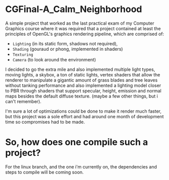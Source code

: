 # CGFinal-A_Calm_Neighborhood

A simple project that worked as the last practical exam of my Computer Graphics course 
where it was required that a project contained at least the principles of OpenGL's graphics rendering pipeline,
which are comprised of: 
* `Lighting` (in its static form, shadows not required),
* `Shading` (gouraud or phong, implemented in shaders)
* `Texturing`
* `Camera` (to look around the environment)

 
I decided to go the extra mile and also implemented multiple light types,
moving lights, a skybox, a ton of static lights, vertex shaders that allow
the renderer to manipulate a gigantic amount of grass blades and tree leaves
without tanking performance and also implemented a lighting model closer to PBR
through shaders that support specular, height, emission and normal maps besides
the default diffuse texture. (maybe a few other things, but i can't remember).


I'm sure a lot of optimizations could be done to make it render much faster,
but this project was a sole effort and had around one month of development time
so compromises had to be made.

# So, how does one compile such a project?

For the linux branch, and the one i'm currently on, the dependencies and steps to compile will be coming soon.
